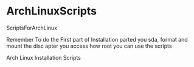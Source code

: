 # ArchLinuxScripts
ScriptsForArchLinux

Remember To do the First part of Installation
  parted you sda, format and mount the disc
  apter you access how root you can use the scripts
  
Arch Linux Installation Scripts
